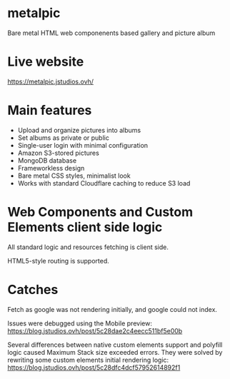 # metalpic

Bare metal HTML web componenents based gallery and picture album

# Live website

https://metalpic.jstudios.ovh/

# Main features

* Upload and organize pictures into albums
* Set albums as private or public
* Single-user login with minimal configuration
* Amazon S3-stored pictures
* MongoDB database
* Frameworkless design
* Bare metal CSS styles, minimalist look
* Works with standard Cloudflare caching to reduce S3 load

# Web Components and Custom Elements client side logic

All standard logic and resources fetching is client side.

HTML5-style routing is supported.

# Catches

Fetch as google was not rendering initially, and google could not index.

Issues were debugged using the Mobile preview: https://blog.jstudios.ovh/post/5c28dae2c4eecc511bf5e00b

Several differences between native custom elements support and polyfill logic caused Maximum Stack size exceeded errors. They were solved by rewriting some custom elements initial rendering logic: https://blog.jstudios.ovh/post/5c28dfc4dcf57952614892f1
